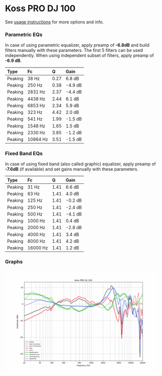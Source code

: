 # Koss PRO DJ 100
See [usage instructions](https://github.com/jaakkopasanen/AutoEq#usage) for more options and info.

### Parametric EQs
In case of using parametric equalizer, apply preamp of **-6.8dB** and build filters manually
with these parameters. The first 5 filters can be used independently.
When using independent subset of filters, apply preamp of **-6.9 dB**.

| Type    | Fc       |    Q | Gain    |
|:--------|:---------|:-----|:--------|
| Peaking | 38 Hz    | 0.27 | 6.8 dB  |
| Peaking | 250 Hz   | 0.38 | -4.9 dB |
| Peaking | 2831 Hz  | 2.37 | -4.4 dB |
| Peaking | 4438 Hz  | 2.44 | 6.1 dB  |
| Peaking | 6853 Hz  | 2.34 | 5.9 dB  |
| Peaking | 323 Hz   | 4.42 | 2.0 dB  |
| Peaking | 541 Hz   | 1.99 | -1.5 dB |
| Peaking | 1548 Hz  | 1.65 | 1.5 dB  |
| Peaking | 2330 Hz  | 3.85 | -1.2 dB |
| Peaking | 10864 Hz | 3.51 | -1.5 dB |

### Fixed Band EQs
In case of using fixed band (also called graphic) equalizer, apply preamp of **-7.6dB**
(if available) and set gains manually with these parameters.

| Type    | Fc       |    Q | Gain    |
|:--------|:---------|:-----|:--------|
| Peaking | 31 Hz    | 1.41 | 6.6 dB  |
| Peaking | 63 Hz    | 1.41 | 4.0 dB  |
| Peaking | 125 Hz   | 1.41 | -0.2 dB |
| Peaking | 250 Hz   | 1.41 | -2.4 dB |
| Peaking | 500 Hz   | 1.41 | -4.1 dB |
| Peaking | 1000 Hz  | 1.41 | 0.4 dB  |
| Peaking | 2000 Hz  | 1.41 | -2.8 dB |
| Peaking | 4000 Hz  | 1.41 | 3.4 dB  |
| Peaking | 8000 Hz  | 1.41 | 4.2 dB  |
| Peaking | 16000 Hz | 1.41 | 1.2 dB  |

### Graphs
![](./Koss%20PRO%20DJ%20100.png)